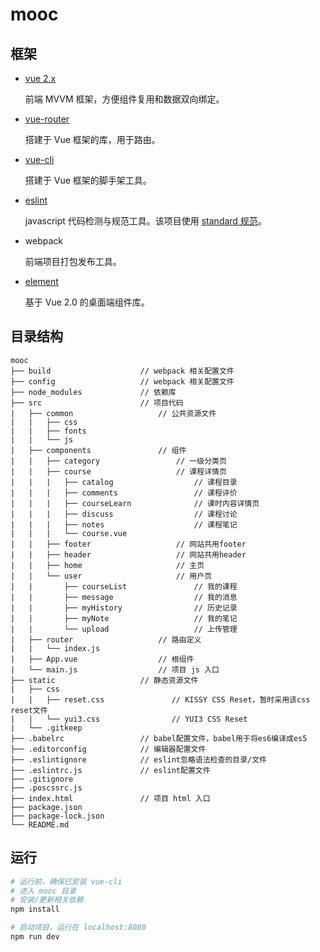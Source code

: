 # mooc



## 框架

* [vue 2.x](https://cn.vuejs.org/v2/guide/)

  前端 MVVM 框架，方便组件复用和数据双向绑定。

* [vue-router](https://router.vuejs.org/zh/)

  搭建于 Vue 框架的库，用于路由。

* [vue-cli](https://cli.vuejs.org/zh/)

  搭建于 Vue 框架的脚手架工具。

* [eslint](https://cn.eslint.org/)

  javascript 代码检测与规范工具。该项目使用 [standard 规范](https://github.com/standard/standard/blob/master/docs/RULES-zhcn.md)。

* webpack

  前端项目打包发布工具。
  
* [element](http://element-cn.eleme.io/#/zh-CN)

  基于 Vue 2.0 的桌面端组件库。



## 目录结构

```
mooc
├── build                    // webpack 相关配置文件
├── config                   // webpack 相关配置文件
├── node_modules             // 依赖库
├── src                      // 项目代码
|   ├── common                   // 公共资源文件
|   |   ├── css
|   |   ├── fonts
|   |   └── js
|   ├── components               // 组件
|   |   ├── category                 // 一级分类页
|   |   ├── course                   // 课程详情页
|   |   |   ├── catalog                  // 课程目录
|   |   |   ├── comments                 // 课程评价
|   |   |   ├── courseLearn              // 课时内容详情页
|   |   |   ├── discuss                  // 课程讨论
|   |   |   ├── notes                    // 课程笔记
|   |   |   └── course.vue
|   |   ├── footer                   // 网站共用footer
|   |   ├── header                   // 网站共用header
|   |   ├── home                     // 主页
|   |   └── user                     // 用户页
|   |       ├── courseList               // 我的课程
|   |       ├── message                  // 我的消息
|   |       ├── myHistory                // 历史记录
|   |       ├── myNote                   // 我的笔记
|   |       └── upload                   // 上传管理
|   ├── router                   // 路由定义
|   |   └── index.js
|   ├── App.vue                  // 根组件
|   └── main.js                  // 项目 js 入口
├── static                   // 静态资源文件
|   ├── css
|   |   ├── reset.css               // KISSY CSS Reset，暂时采用该css reset文件
|   |   └── yui3.css                // YUI3 CSS Reset
|   └── .gitkeep
├── .babelrc                 // babel配置文件，babel用于将es6编译成es5
├── .editorconfig            // 编辑器配置文件
├── .eslintignore            // eslint忽略语法检查的目录/文件
├── .eslintrc.js             // eslint配置文件
├── .gitignore
├── .poscssrc.js
├── index.html               // 项目 html 入口
├── package.json
├── package-lock.json
└── README.md

```



## 运行

``` bash
# 运行前，确保已安装 vue-cli
# 进入 mooc 目录
# 安装/更新相关依赖
npm install

# 启动项目，运行在 localhost:8080
npm run dev
```


